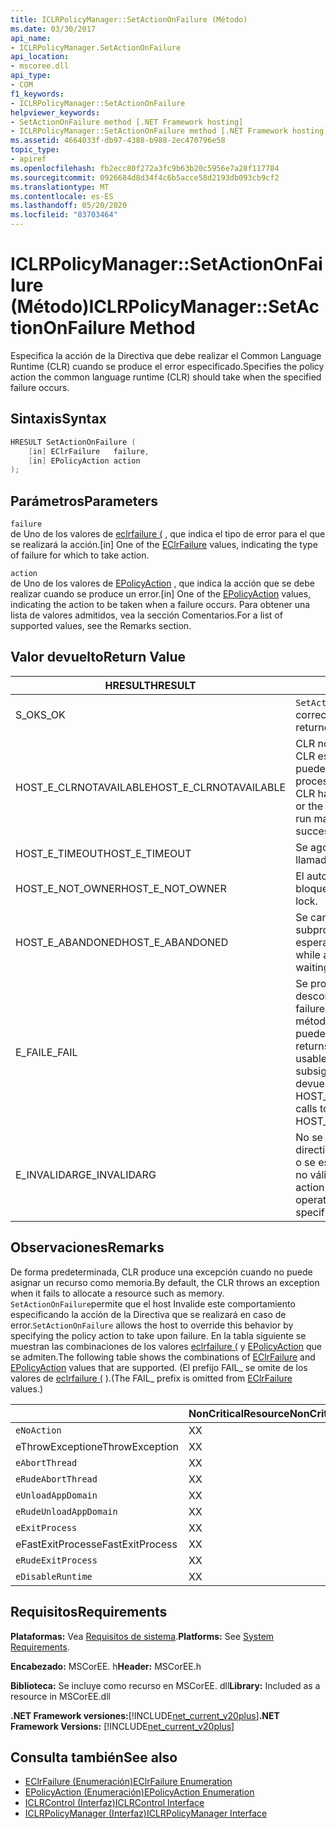 ```yaml
---
title: ICLRPolicyManager::SetActionOnFailure (Método)
ms.date: 03/30/2017
api_name:
- ICLRPolicyManager.SetActionOnFailure
api_location:
- mscoree.dll
api_type:
- COM
f1_keywords:
- ICLRPolicyManager::SetActionOnFailure
helpviewer_keywords:
- SetActionOnFailure method [.NET Framework hosting]
- ICLRPolicyManager::SetActionOnFailure method [.NET Framework hosting]
ms.assetid: 4664033f-db97-4388-b988-2ec470796e58
topic_type:
- apiref
ms.openlocfilehash: fb2ecc80f272a3fc9b63b20c5956e7a28f117784
ms.sourcegitcommit: 0926684d8d34f4c6b5acce58d2193db093cb9cf2
ms.translationtype: MT
ms.contentlocale: es-ES
ms.lasthandoff: 05/20/2020
ms.locfileid: "83703464"
---
```

# <a name="iclrpolicymanagersetactiononfailure-method"></a><span data-ttu-id="43976-102">ICLRPolicyManager::SetActionOnFailure (Método)</span><span class="sxs-lookup"><span data-stu-id="43976-102">ICLRPolicyManager::SetActionOnFailure Method</span></span>
<span data-ttu-id="43976-103">Especifica la acción de la Directiva que debe realizar el Common Language Runtime (CLR) cuando se produce el error especificado.</span><span class="sxs-lookup"><span data-stu-id="43976-103">Specifies the policy action the common language runtime (CLR) should take when the specified failure occurs.</span></span>  
  
## <a name="syntax"></a><span data-ttu-id="43976-104">Sintaxis</span><span class="sxs-lookup"><span data-stu-id="43976-104">Syntax</span></span>  
  
```cpp  
HRESULT SetActionOnFailure (  
    [in] EClrFailure   failure,  
    [in] EPolicyAction action  
);  
```  
  
## <a name="parameters"></a><span data-ttu-id="43976-105">Parámetros</span><span class="sxs-lookup"><span data-stu-id="43976-105">Parameters</span></span>  
 `failure`  
 <span data-ttu-id="43976-106">de Uno de los valores de [eclrfailure (](eclrfailure-enumeration.md) , que indica el tipo de error para el que se realizará la acción.</span><span class="sxs-lookup"><span data-stu-id="43976-106">[in] One of the [EClrFailure](eclrfailure-enumeration.md) values, indicating the type of failure for which to take action.</span></span>  
  
 `action`  
 <span data-ttu-id="43976-107">de Uno de los valores de [EPolicyAction](epolicyaction-enumeration.md) , que indica la acción que se debe realizar cuando se produce un error.</span><span class="sxs-lookup"><span data-stu-id="43976-107">[in] One of the [EPolicyAction](epolicyaction-enumeration.md) values, indicating the action to be taken when a failure occurs.</span></span> <span data-ttu-id="43976-108">Para obtener una lista de valores admitidos, vea la sección Comentarios.</span><span class="sxs-lookup"><span data-stu-id="43976-108">For a list of supported values, see the Remarks section.</span></span>  
  
## <a name="return-value"></a><span data-ttu-id="43976-109">Valor devuelto</span><span class="sxs-lookup"><span data-stu-id="43976-109">Return Value</span></span>  
  
|<span data-ttu-id="43976-110">HRESULT</span><span class="sxs-lookup"><span data-stu-id="43976-110">HRESULT</span></span>|<span data-ttu-id="43976-111">Descripción</span><span class="sxs-lookup"><span data-stu-id="43976-111">Description</span></span>|  
|-------------|-----------------|  
|<span data-ttu-id="43976-112">S_OK</span><span class="sxs-lookup"><span data-stu-id="43976-112">S_OK</span></span>|<span data-ttu-id="43976-113">`SetActionOnFailure`se devolvió correctamente.</span><span class="sxs-lookup"><span data-stu-id="43976-113">`SetActionOnFailure` returned successfully.</span></span>|  
|<span data-ttu-id="43976-114">HOST_E_CLRNOTAVAILABLE</span><span class="sxs-lookup"><span data-stu-id="43976-114">HOST_E_CLRNOTAVAILABLE</span></span>|<span data-ttu-id="43976-115">CLR no se ha cargado en un proceso o CLR está en un estado en el que no puede ejecutar código administrado ni procesar la llamada correctamente.</span><span class="sxs-lookup"><span data-stu-id="43976-115">The CLR has not been loaded into a process, or the CLR is in a state in which it cannot run managed code or process the call successfully.</span></span>|  
|<span data-ttu-id="43976-116">HOST_E_TIMEOUT</span><span class="sxs-lookup"><span data-stu-id="43976-116">HOST_E_TIMEOUT</span></span>|<span data-ttu-id="43976-117">Se agotó el tiempo de espera de la llamada.</span><span class="sxs-lookup"><span data-stu-id="43976-117">The call timed out.</span></span>|  
|<span data-ttu-id="43976-118">HOST_E_NOT_OWNER</span><span class="sxs-lookup"><span data-stu-id="43976-118">HOST_E_NOT_OWNER</span></span>|<span data-ttu-id="43976-119">El autor de la llamada no posee el bloqueo.</span><span class="sxs-lookup"><span data-stu-id="43976-119">The caller does not own the lock.</span></span>|  
|<span data-ttu-id="43976-120">HOST_E_ABANDONED</span><span class="sxs-lookup"><span data-stu-id="43976-120">HOST_E_ABANDONED</span></span>|<span data-ttu-id="43976-121">Se canceló un evento mientras un subproceso o fibra bloqueados estaba esperando en él.</span><span class="sxs-lookup"><span data-stu-id="43976-121">An event was canceled while a blocked thread or fiber was waiting on it.</span></span>|  
|<span data-ttu-id="43976-122">E_FAIL</span><span class="sxs-lookup"><span data-stu-id="43976-122">E_FAIL</span></span>|<span data-ttu-id="43976-123">Se produjo un error grave desconocido.</span><span class="sxs-lookup"><span data-stu-id="43976-123">An unknown catastrophic failure occurred.</span></span> <span data-ttu-id="43976-124">Después de que un método devuelve E_FAIL, CLR ya no se puede usar en el proceso.</span><span class="sxs-lookup"><span data-stu-id="43976-124">After a method returns E_FAIL, the CLR is no longer usable within the process.</span></span> <span data-ttu-id="43976-125">Las llamadas subsiguientes a métodos de hospedaje devuelven HOST_E_CLRNOTAVAILABLE.</span><span class="sxs-lookup"><span data-stu-id="43976-125">Subsequent calls to hosting methods return HOST_E_CLRNOTAVAILABLE.</span></span>|  
|<span data-ttu-id="43976-126">E_INVALIDARG</span><span class="sxs-lookup"><span data-stu-id="43976-126">E_INVALIDARG</span></span>|<span data-ttu-id="43976-127">No se puede establecer una acción de directiva para la operación especificada o se especificó una acción de Directiva no válida para la operación.</span><span class="sxs-lookup"><span data-stu-id="43976-127">A policy action cannot be set for the specified operation, or an invalid policy action was specified for the operation.</span></span>|  
  
## <a name="remarks"></a><span data-ttu-id="43976-128">Observaciones</span><span class="sxs-lookup"><span data-stu-id="43976-128">Remarks</span></span>  
 <span data-ttu-id="43976-129">De forma predeterminada, CLR produce una excepción cuando no puede asignar un recurso como memoria.</span><span class="sxs-lookup"><span data-stu-id="43976-129">By default, the CLR throws an exception when it fails to allocate a resource such as memory.</span></span> <span data-ttu-id="43976-130">`SetActionOnFailure`permite que el host Invalide este comportamiento especificando la acción de la Directiva que se realizará en caso de error.</span><span class="sxs-lookup"><span data-stu-id="43976-130">`SetActionOnFailure` allows the host to override this behavior by specifying the policy action to take upon failure.</span></span> <span data-ttu-id="43976-131">En la tabla siguiente se muestran las combinaciones de los valores [eclrfailure (](eclrfailure-enumeration.md) y [EPolicyAction](../../../../docs/framework/unmanaged-api/hosting/epolicyaction-enumeration.md) que se admiten.</span><span class="sxs-lookup"><span data-stu-id="43976-131">The following table shows the combinations of [EClrFailure](eclrfailure-enumeration.md) and [EPolicyAction](../../../../docs/framework/unmanaged-api/hosting/epolicyaction-enumeration.md) values that are supported.</span></span> <span data-ttu-id="43976-132">(El prefijo FAIL_ se omite de los valores de [eclrfailure (](eclrfailure-enumeration.md) ).</span><span class="sxs-lookup"><span data-stu-id="43976-132">(The FAIL_ prefix is omitted from [EClrFailure](eclrfailure-enumeration.md) values.)</span></span>  
  
||<span data-ttu-id="43976-133">NonCriticalResource</span><span class="sxs-lookup"><span data-stu-id="43976-133">NonCriticalResource</span></span>|<span data-ttu-id="43976-134">CriticalResource</span><span class="sxs-lookup"><span data-stu-id="43976-134">CriticalResource</span></span>|<span data-ttu-id="43976-135">FatalRuntime</span><span class="sxs-lookup"><span data-stu-id="43976-135">FatalRuntime</span></span>|<span data-ttu-id="43976-136">OrphanedLock</span><span class="sxs-lookup"><span data-stu-id="43976-136">OrphanedLock</span></span>|<span data-ttu-id="43976-137">StackOverflow</span><span class="sxs-lookup"><span data-stu-id="43976-137">StackOverflow</span></span>|<span data-ttu-id="43976-138">AccessViolation</span><span class="sxs-lookup"><span data-stu-id="43976-138">AccessViolation</span></span>|<span data-ttu-id="43976-139">CodeContract</span><span class="sxs-lookup"><span data-stu-id="43976-139">CodeContract</span></span>|  
|-|-------------------------|----------------------|------------------|------------------|-------------------|---------------------|------------------|  
|`eNoAction`|<span data-ttu-id="43976-140">X</span><span class="sxs-lookup"><span data-stu-id="43976-140">X</span></span>|<span data-ttu-id="43976-141">X</span><span class="sxs-lookup"><span data-stu-id="43976-141">X</span></span>||||<span data-ttu-id="43976-142">N/D</span><span class="sxs-lookup"><span data-stu-id="43976-142">N/A</span></span>||  
|<span data-ttu-id="43976-143">eThrowException</span><span class="sxs-lookup"><span data-stu-id="43976-143">eThrowException</span></span>|<span data-ttu-id="43976-144">X</span><span class="sxs-lookup"><span data-stu-id="43976-144">X</span></span>|<span data-ttu-id="43976-145">X</span><span class="sxs-lookup"><span data-stu-id="43976-145">X</span></span>||||<span data-ttu-id="43976-146">N/D</span><span class="sxs-lookup"><span data-stu-id="43976-146">N/A</span></span>||  
|`eAbortThread`|<span data-ttu-id="43976-147">X</span><span class="sxs-lookup"><span data-stu-id="43976-147">X</span></span>|<span data-ttu-id="43976-148">X</span><span class="sxs-lookup"><span data-stu-id="43976-148">X</span></span>||||<span data-ttu-id="43976-149">N/D</span><span class="sxs-lookup"><span data-stu-id="43976-149">N/A</span></span>|<span data-ttu-id="43976-150">X</span><span class="sxs-lookup"><span data-stu-id="43976-150">X</span></span>|  
|`eRudeAbortThread`|<span data-ttu-id="43976-151">X</span><span class="sxs-lookup"><span data-stu-id="43976-151">X</span></span>|<span data-ttu-id="43976-152">X</span><span class="sxs-lookup"><span data-stu-id="43976-152">X</span></span>||||<span data-ttu-id="43976-153">N/D</span><span class="sxs-lookup"><span data-stu-id="43976-153">N/A</span></span>|<span data-ttu-id="43976-154">X</span><span class="sxs-lookup"><span data-stu-id="43976-154">X</span></span>|  
|`eUnloadAppDomain`|<span data-ttu-id="43976-155">X</span><span class="sxs-lookup"><span data-stu-id="43976-155">X</span></span>|<span data-ttu-id="43976-156">X</span><span class="sxs-lookup"><span data-stu-id="43976-156">X</span></span>||<span data-ttu-id="43976-157">X</span><span class="sxs-lookup"><span data-stu-id="43976-157">X</span></span>||<span data-ttu-id="43976-158">N/D</span><span class="sxs-lookup"><span data-stu-id="43976-158">N/A</span></span>|<span data-ttu-id="43976-159">X</span><span class="sxs-lookup"><span data-stu-id="43976-159">X</span></span>|  
|`eRudeUnloadAppDomain`|<span data-ttu-id="43976-160">X</span><span class="sxs-lookup"><span data-stu-id="43976-160">X</span></span>|<span data-ttu-id="43976-161">X</span><span class="sxs-lookup"><span data-stu-id="43976-161">X</span></span>||<span data-ttu-id="43976-162">X</span><span class="sxs-lookup"><span data-stu-id="43976-162">X</span></span>|<span data-ttu-id="43976-163">X</span><span class="sxs-lookup"><span data-stu-id="43976-163">X</span></span>|<span data-ttu-id="43976-164">N/D</span><span class="sxs-lookup"><span data-stu-id="43976-164">N/A</span></span>|<span data-ttu-id="43976-165">X</span><span class="sxs-lookup"><span data-stu-id="43976-165">X</span></span>|  
|`eExitProcess`|<span data-ttu-id="43976-166">X</span><span class="sxs-lookup"><span data-stu-id="43976-166">X</span></span>|<span data-ttu-id="43976-167">X</span><span class="sxs-lookup"><span data-stu-id="43976-167">X</span></span>||<span data-ttu-id="43976-168">X</span><span class="sxs-lookup"><span data-stu-id="43976-168">X</span></span>|<span data-ttu-id="43976-169">X</span><span class="sxs-lookup"><span data-stu-id="43976-169">X</span></span>|<span data-ttu-id="43976-170">N/D</span><span class="sxs-lookup"><span data-stu-id="43976-170">N/A</span></span>|<span data-ttu-id="43976-171">X</span><span class="sxs-lookup"><span data-stu-id="43976-171">X</span></span>|  
|<span data-ttu-id="43976-172">eFastExitProcess</span><span class="sxs-lookup"><span data-stu-id="43976-172">eFastExitProcess</span></span>|<span data-ttu-id="43976-173">X</span><span class="sxs-lookup"><span data-stu-id="43976-173">X</span></span>|<span data-ttu-id="43976-174">X</span><span class="sxs-lookup"><span data-stu-id="43976-174">X</span></span>||<span data-ttu-id="43976-175">X</span><span class="sxs-lookup"><span data-stu-id="43976-175">X</span></span>|<span data-ttu-id="43976-176">X</span><span class="sxs-lookup"><span data-stu-id="43976-176">X</span></span>|<span data-ttu-id="43976-177">N/D</span><span class="sxs-lookup"><span data-stu-id="43976-177">N/A</span></span>||  
|`eRudeExitProcess`|<span data-ttu-id="43976-178">X</span><span class="sxs-lookup"><span data-stu-id="43976-178">X</span></span>|<span data-ttu-id="43976-179">X</span><span class="sxs-lookup"><span data-stu-id="43976-179">X</span></span>|<span data-ttu-id="43976-180">X</span><span class="sxs-lookup"><span data-stu-id="43976-180">X</span></span>|<span data-ttu-id="43976-181">X</span><span class="sxs-lookup"><span data-stu-id="43976-181">X</span></span>|<span data-ttu-id="43976-182">X</span><span class="sxs-lookup"><span data-stu-id="43976-182">X</span></span>|<span data-ttu-id="43976-183">N/D</span><span class="sxs-lookup"><span data-stu-id="43976-183">N/A</span></span>||  
|`eDisableRuntime`|<span data-ttu-id="43976-184">X</span><span class="sxs-lookup"><span data-stu-id="43976-184">X</span></span>|<span data-ttu-id="43976-185">X</span><span class="sxs-lookup"><span data-stu-id="43976-185">X</span></span>|<span data-ttu-id="43976-186">X</span><span class="sxs-lookup"><span data-stu-id="43976-186">X</span></span>|<span data-ttu-id="43976-187">X</span><span class="sxs-lookup"><span data-stu-id="43976-187">X</span></span>|<span data-ttu-id="43976-188">X</span><span class="sxs-lookup"><span data-stu-id="43976-188">X</span></span>|<span data-ttu-id="43976-189">N/D</span><span class="sxs-lookup"><span data-stu-id="43976-189">N/A</span></span>||  
  
## <a name="requirements"></a><span data-ttu-id="43976-190">Requisitos</span><span class="sxs-lookup"><span data-stu-id="43976-190">Requirements</span></span>  
 <span data-ttu-id="43976-191">**Plataformas:** Vea [Requisitos de sistema](../../get-started/system-requirements.md).</span><span class="sxs-lookup"><span data-stu-id="43976-191">**Platforms:** See [System Requirements](../../get-started/system-requirements.md).</span></span>  
  
 <span data-ttu-id="43976-192">**Encabezado:** MSCorEE. h</span><span class="sxs-lookup"><span data-stu-id="43976-192">**Header:** MSCorEE.h</span></span>  
  
 <span data-ttu-id="43976-193">**Biblioteca:** Se incluye como recurso en MSCorEE. dll</span><span class="sxs-lookup"><span data-stu-id="43976-193">**Library:** Included as a resource in MSCorEE.dll</span></span>  
  
 <span data-ttu-id="43976-194">**.NET Framework versiones:**[!INCLUDE[net_current_v20plus](../../../../includes/net-current-v20plus-md.md)]</span><span class="sxs-lookup"><span data-stu-id="43976-194">**.NET Framework Versions:** [!INCLUDE[net_current_v20plus](../../../../includes/net-current-v20plus-md.md)]</span></span>  
  
## <a name="see-also"></a><span data-ttu-id="43976-195">Consulta también</span><span class="sxs-lookup"><span data-stu-id="43976-195">See also</span></span>

- [<span data-ttu-id="43976-196">EClrFailure (Enumeración)</span><span class="sxs-lookup"><span data-stu-id="43976-196">EClrFailure Enumeration</span></span>](eclrfailure-enumeration.md)
- [<span data-ttu-id="43976-197">EPolicyAction (Enumeración)</span><span class="sxs-lookup"><span data-stu-id="43976-197">EPolicyAction Enumeration</span></span>](epolicyaction-enumeration.md)
- [<span data-ttu-id="43976-198">ICLRControl (Interfaz)</span><span class="sxs-lookup"><span data-stu-id="43976-198">ICLRControl Interface</span></span>](iclrcontrol-interface.md)
- [<span data-ttu-id="43976-199">ICLRPolicyManager (Interfaz)</span><span class="sxs-lookup"><span data-stu-id="43976-199">ICLRPolicyManager Interface</span></span>](iclrpolicymanager-interface.md)

